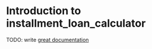 # Introduction to installment_loan_calculator

TODO: write [great documentation](http://jacobian.org/writing/what-to-write/)

